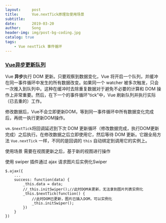 ```yaml
---
layout:     post
title:      Vue.nextTick原理及使用场景
subtitle:   
date:       2019-03-20
author:     Song
header-img: img/post-bg-coding.jpg
catalog: true
tags:
    - Vue nextTick 事件循环
---
```

### [Vue异步更新队列](https://vue.docschina.org/v2/guide/reactivity.html#%25E5%25BC%2582%25E6%25AD%25A5%25E6%259B%25B4%25E6%2596%25B0%25E9%2598%259F%25E5%2588%2597)
Vue **异步**执行 DOM 更新。只要观察到数据变化，Vue 将开启一个队列，并缓冲在同一事件循环中发生的所有数据改变。如果同一个 watcher 被多次触发，只会一次推入到队列中。这种在缓冲时去除重复数据对于避免不必要的计算和 DOM 操作上非常重要。然后，在下一个的事件循环“tick”中，Vue 刷新队列并执行实际（已去重的）工作。

修改数据后，Vue不会立即更新DOM，等到同一事件循环中所有数据变化完成后，再统一执行更新DOM操作。

`vm.$nextTick`将回调延迟到下次 DOM 更新循环（修改数据完成，执行DOM更新完成）之后执行。在修改数据之后立即使用它，然后等待 DOM 更新。它跟全局方法 `Vue.nextTick` 一样，不同的是回调的 `this` 自动绑定到调用它的实例上。

使用场景
需要在视图更新之后，基于新的视图进行操作

使用 swiper 插件通过 ajax 请求图片后实例化Swiper
```
$.ajax({
	...
	success: function(data) {
		_this.data = data;
		//_this.initSwiper();//此时DOM未更新，无法拿到图片列表实例化
		_this.$nextTick(function() {
			//此时DOM已更新，图片已插入DOM，可以实例化
			_this.initSwiper();
		})
	}
})
```
